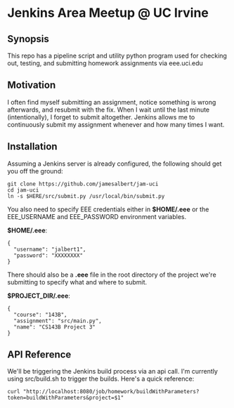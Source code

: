 Jenkins Area Meetup @ UC Irvine
===============================

## Synopsis

This repo has a pipeline script and utility python program used for checking out, testing, and submitting homework assignments via eee.uci.edu

## Motivation

I often find myself submitting an assignment, notice something is wrong afterwards, and resubmit with the fix. When I wait until the last minute (intentionally), I forget to submit altogether. Jenkins allows me to continuously submit my assignment whenever and how many times I want.

## Installation

Assuming a Jenkins server is already configured, the following should get you off the ground:
```
git clone https://github.com/jamesalbert/jam-uci
cd jam-uci
ln -s $HERE/src/submit.py /usr/local/bin/submit.py
```

You also need to specify EEE credentials either in **$HOME/.eee** or the EEE_USERNAME and EEE_PASSWORD environment variables.

**$HOME/.eee**:
```
{
  "username": "jalbert1",
  "password": "XXXXXXXX"
}
```

There should also be a **.eee** file in the root directory of the project we're submitting to specify what and where to submit.

**$PROJECT_DIR/.eee**:
```
{
  "course": "143B",
  "assignment": "src/main.py",
  "name": "CS143B Project 3"
}
```

## API Reference

We'll be triggering the Jenkins build process via an api call. I'm currently using src/build.sh to trigger the builds. Here's a quick reference:
```
curl "http://localhost:8080/job/homework/buildWithParameters?token=buildWithParameters&project=$1"
```
